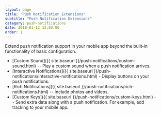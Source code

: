 ```yaml
---
layout: page
title: "Push Notification Extensions"
subtitle: "Push Notification Extensions"
category: push-notifications
date: 2018-01-12 12:00:00
order: 1
---
```


Extend push notification support in your mobile app beyond the built-in functionality of basic configuration.

* [Custom Sound]({{ site.baseurl }}/push-notifications/custom-sound.html) -- Play a custom sound when a push notification arrives.
* [Interactive Notifications]({{ site.baseurl }}/push-notifications/interactive-notifications.html) - Display buttons on your push notifications.
* [Rich Notifications]({{ site.baseurl }}/push-notifications/rich-notifications.html) -- Include photos and videos.
* [Custom Keys]({{ site.baseurl }}/push-notifications/custom-keys.html) -- Send extra data along with a push notification. For example, add tracking to your mobile app.
